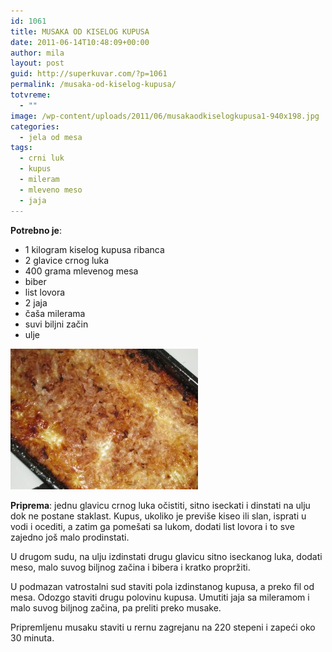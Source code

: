 ```yaml
---
id: 1061
title: MUSAKA OD KISELOG KUPUSA
date: 2011-06-14T10:48:09+00:00
author: mila
layout: post
guid: http://superkuvar.com/?p=1061
permalink: /musaka-od-kiselog-kupusa/
totvreme:
  - ""
image: /wp-content/uploads/2011/06/musakaodkiselogkupusa1-940x198.jpg
categories:
  - jela od mesa
tags:
  - crni luk
  - kupus
  - mileram
  - mleveno meso
  - jaja
---
```

**Potrebno je**:

  * 1 kilogram kiselog kupusa ribanca
  * 2 glavice crnog luka
  * 400 grama mlevenog mesa
  * biber
  * list lovora
  * 2 jaja
  * čaša milerama
  * suvi biljni začin
  * ulje

[<img class="alignnone size-medium wp-image-9317" src="/wp-content/uploads/2011/06/musakaodkiselogkupusa1-300x225.jpg" alt="musakaodkiselogkupusa" width="300" height="225" />](/wp-content/uploads/2011/06/musakaodkiselogkupusa1.jpg)

**Priprema**: jednu glavicu crnog luka očistiti, sitno iseckati i dinstati na ulju dok ne postane staklast. Kupus, ukoliko je previše kiseo ili slan, isprati u vodi i ocediti, a zatim ga pomešati sa lukom, dodati list lovora i to sve zajedno još malo prodinstati.

U drugom sudu, na ulju izdinstati drugu glavicu sitno iseckanog luka, dodati meso, malo suvog biljnog začina i bibera i kratko propržiti.

U podmazan vatrostalni sud staviti pola izdinstanog kupusa, a preko fil od mesa. Odozgo staviti drugu polovinu kupusa. Umutiti jaja sa mileramom i malo suvog biljnog začina, pa preliti preko musake.

Pripremljenu musaku staviti u rernu zagrejanu na 220 stepeni i zapeći oko 30 minuta.
